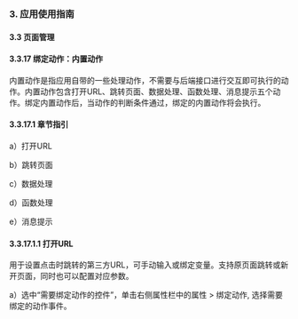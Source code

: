 ### 3. 应用使用指南

#### 3.3 页面管理

#### 3.3.17 绑定动作：内置动作

内置动作是指应用自带的一些处理动作，不需要与后端接口进行交互即可执行的动作。内置动作包含打开URL、跳转页面、数据处理、函数处理、消息提示五个动作。绑定内置动作后，当动作的判断条件通过，绑定的内置动作将会执行。

#### 3.3.17.1 章节指引

a）打开URL

b）跳转页面

c）数据处理

d）函数处理

e）消息提示

#### 3.3.17.1.1 打开URL

用于设置点击时跳转的第三方URL，可手动输入或绑定变量。支持原页面跳转或新开页面，同时也可以配置对应参数。

a）选中“需要绑定动作的控件”，单击右侧属性栏中的属性 > 绑定动作, 选择需要绑定的动作事件。
